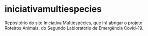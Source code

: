 # iniciativamultiespecies
Repositório do site Iniciativa Multiespécies, que irá abrigar o projeto Roteiros Animais, do Segundo Labioratório de Emergência Covid-19.
